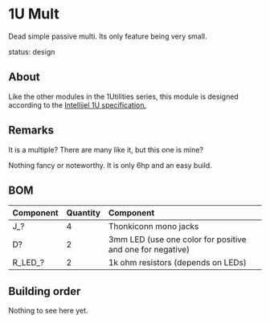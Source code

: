 # 1U Mult

Dead simple passive multi. Its only feature being very small.

status: design

## About

Like the other modules in the 1Utilities series, this module is designed according to the [Intellijel 1U specification.](https://intellijel.com/support/1u-technical-specifications/)

## Remarks

It is a multiple? There are many like it, but this one is mine?

Nothing fancy or noteworthy. It is only 6hp and an easy build.

## BOM

| Component | Quantity    | Component     |
| :------------- | :------------- | :------------- |
| J_? | 4 | Thonkiconn mono jacks |
| D? | 2 | 3mm LED (use one color for positive and one for negative) |
| R_LED_? | 2 | 1k ohm resistors (depends on LEDs) |

## Building order

Nothing to see here yet.